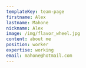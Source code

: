 ```yaml
---
templateKey: team-page
firstname: Alex
lastname: Mahone
nickname: Alex
image: /img/flavor_wheel.jpg
content: about me
position: worker
expertise: working
email: mahone@hotmail.com
---
```


